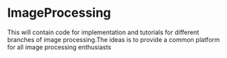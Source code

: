 ImageProcessing
===============

This will contain code for implementation and tutorials for different branches of image processing.The ideas is to provide a common platform for all image processing enthusiasts
